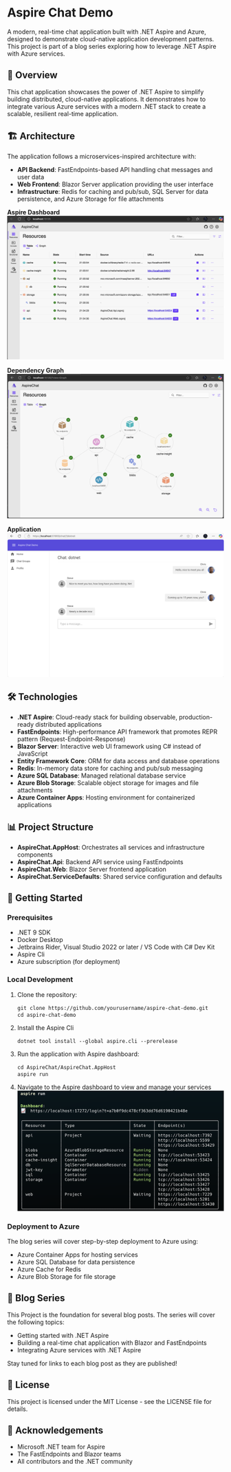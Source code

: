 # Aspire Chat Demo

A modern, real-time chat application built with .NET Aspire and Azure, designed to demonstrate cloud-native application development patterns. This project is part of a blog series exploring how to leverage .NET Aspire with Azure services.

## 🌟 Overview

This chat application showcases the power of .NET Aspire to simplify building distributed, cloud-native applications. It demonstrates how to integrate various Azure services with a modern .NET stack to create a scalable, resilient real-time application.

## 🏗️ Architecture

The application follows a microservices-inspired architecture with:

- **API Backend**: FastEndpoints-based API handling chat messages and user data
- **Web Frontend**: Blazor Server application providing the user interface
- **Infrastructure**: Redis for caching and pub/sub, SQL Server for data persistence, and Azure Storage for file attachments

**Aspire Dashboard**
![Aspire Dashboard](Images/dashboard.png)

**Dependency Graph**
![Dependency Graph](Images/dependency-chart.png)

**Application**
![Application](Images/app.png)

## 🛠️ Technologies

- **.NET Aspire**: Cloud-ready stack for building observable, production-ready distributed applications
- **FastEndpoints**: High-performance API framework that promotes REPR pattern (Request-Endpoint-Response)
- **Blazor Server**: Interactive web UI framework using C# instead of JavaScript
- **Entity Framework Core**: ORM for data access and database operations
- **Redis**: In-memory data store for caching and pub/sub messaging
- **Azure SQL Database**: Managed relational database service
- **Azure Blob Storage**: Scalable object storage for images and file attachments
- **Azure Container Apps**: Hosting environment for containerized applications

## 📊 Project Structure

- **AspireChat.AppHost**: Orchestrates all services and infrastructure components
- **AspireChat.Api**: Backend API service using FastEndpoints
- **AspireChat.Web**: Blazor Server frontend application
- **AspireChat.ServiceDefaults**: Shared service configuration and defaults

## 🚀 Getting Started

### Prerequisites

- .NET 9 SDK
- Docker Desktop
- Jetbrains Rider, Visual Studio 2022 or later / VS Code with C# Dev Kit
- Aspire Cli
- Azure subscription (for deployment)

### Local Development

1. Clone the repository:
   ```
   git clone https://github.com/yourusername/aspire-chat-demo.git
   cd aspire-chat-demo
   ```

2. Install the Aspire Cli
   ```
   dotnet tool install --global aspire.cli --prerelease
   ```
   
3. Run the application with Aspire dashboard:
   ```
   cd AspireChat/AspireChat.AppHost
   aspire run
   ```

4. Navigate to the Aspire dashboard to view and manage your services
![Aspire Cli](Images/aspire-cli.png)

### Deployment to Azure

The blog series will cover step-by-step deployment to Azure using:
- Azure Container Apps for hosting services
- Azure SQL Database for data persistence
- Azure Cache for Redis
- Azure Blob Storage for file storage

## 📝 Blog Series

This Project is the foundation for several blog posts.
The series will cover the following topics:
- Getting started with .NET Aspire
- Building a real-time chat application with Blazor and FastEndpoints
- Integrating Azure services with .NET Aspire

Stay tuned for links to each blog post as they are published!

## 📄 License

This project is licensed under the MIT License - see the LICENSE file for details.

## 🙏 Acknowledgements

- Microsoft .NET team for Aspire
- The FastEndpoints and Blazor teams
- All contributors and the .NET community
